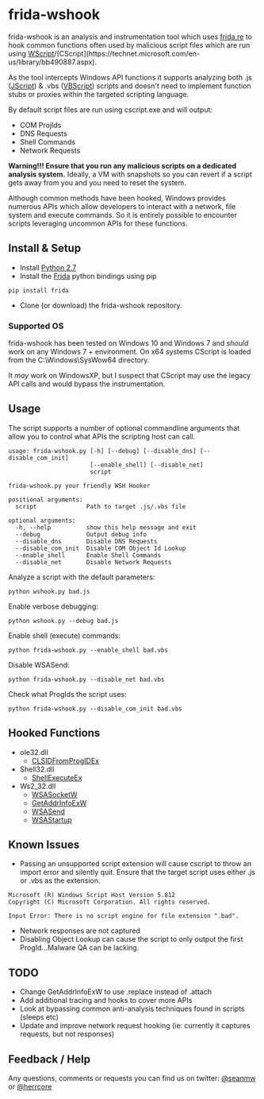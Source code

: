 # frida-wshook
 
frida-wshook is an analysis and instrumentation tool which uses [frida.re](https://www.frida.re/) to hook common functions 
often used by malicious script files which are run using [WScript](https://technet.microsoft.com/en-us/library/hh875526(v=ws.11).aspx)/[CScript](https://technet.microsoft.com/en-us/library/bb490887.aspx).

As the tool intercepts Windows API functions it supports analyzing both .js ([JScript](https://en.wikipedia.org/wiki/JScript)) & .vbs ([VBScript](https://en.wikipedia.org/wiki/VBScript)) 
scripts and doesn't need to implement function stubs or proxies within the targeted scripting language. 

By default script files are run using cscript.exe and will output:

 - COM ProjIds 
 - DNS Requests 
 - Shell Commands
 - Network Requests
 
 __Warning!!! Ensure that you run any malicious scripts on a dedicated analysis system.__ Ideally, a VM with snapshots 
 so you can revert if a script gets away from you and you need to reset the system. 
 
 Although common methods have been hooked, Windows provides numerous APIs which allow developers to interact with a network, 
 file system and execute commands. So it is entirely possible to encounter scripts leveraging uncommon APIs for these functions. 
   
## Install & Setup 
 
 - Install [Python 2.7](https://www.python.org/downloads/windows/)
 - Install the [Frida](https://pypi.python.org/pypi/frida) python bindings using pip 
```
pip install frida
```
 - Clone (or download) the frida-wshook repository.

### Supported OS 

frida-wshook has been tested on Windows 10 and Windows 7 and _should_ work on any Windows 7 + environment. On x64 systems
 CScript is loaded from the C:\Windows\SysWow64 directory.
 
It _may_ work on WindowsXP, but I suspect that CScript may use the legacy API calls and would bypass the instrumentation.

## Usage 
The script supports a number of optional commandline arguments that allow you to control what APIs the scripting host 
can call.  
```
usage: frida-wshook.py [-h] [--debug] [--disable_dns] [--disable_com_init]
                       [--enable_shell] [--disable_net]
                       script

frida-wshook.py your friendly WSH Hooker

positional arguments:
  script              Path to target .js/.vbs file

optional arguments:
  -h, --help          show this help message and exit
  --debug             Output debug info
  --disable_dns       Disable DNS Requests
  --disable_com_init  Disable COM Object Id Lookup
  --enable_shell      Enable Shell Commands
  --disable_net       Disable Network Requests
```

Analyze a script with the default parameters:

```
python wshook.py bad.js
```

Enable verbose debugging:
```
python wshook.py --debug bad.js
```

Enable shell (execute) commands:
```
python frida-wshook.py --enable_shell bad.vbs
```

Disable WSASend:
```
python frida-wshook.py --disable_net bad.vbs
```

Check what ProgIds the script uses: 
```
python frida-wshook.py --disable_com_init bad.vbs
```

## Hooked Functions 

 - ole32.dll 
   - [CLSIDFromProgIDEx](https://msdn.microsoft.com/en-us/library/windows/desktop/ms680113(v=vs.85).aspx) 
 - Shell32.dll
   - [ShellExecuteEx](https://msdn.microsoft.com/en-us/library/windows/desktop/bb762154(v=vs.85).aspx) 
 - Ws2_32.dll
   - [WSASocketW](https://msdn.microsoft.com/en-us/library/windows/desktop/ms742212(v=vs.85).aspx)
   - [GetAddrInfoExW](https://msdn.microsoft.com/en-us/library/windows/desktop/ms738518(v=vs.85).aspx)
   - [WSASend](https://msdn.microsoft.com/en-us/library/windows/desktop/ms742203(v=vs.85).aspx) 
   - [WSAStartup](https://msdn.microsoft.com/en-us/library/windows/desktop/ms742213(v=vs.85).aspx)

## Known Issues 

 - Passing an unsupported script extension will cause cscript to throw an import error and silently quit. Ensure that the target
script uses either .js or .vbs as the extension.
```
Microsoft (R) Windows Script Host Version 5.812
Copyright (C) Microsoft Corporation. All rights reserved.

Input Error: There is no script engine for file extension ".bad".

```
 - Network responses are not captured
 - Disabling Object Lookup can cause the script to only output the first ProgId...Malware QA can be lacking. 

## TODO
 
  - Change GetAddrInfoExW to use .replace instead of .attach
  - Add additional tracing and hooks to cover more APIs
  - Look at bypassing common anti-analysis techniques found in scripts (sleeps etc)
  - Update and improve network request hooking (ie: currently it captures requests, but not responses)
  
## Feedback / Help 

Any questions, comments or requests you can find us on twitter: [@seanmw](https://twitter.com/herrcore) or [@herrcore](https://twitter.com/herrcore)


 